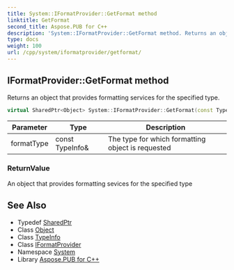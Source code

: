 ```yaml
---
title: System::IFormatProvider::GetFormat method
linktitle: GetFormat
second_title: Aspose.PUB for C++
description: 'System::IFormatProvider::GetFormat method. Returns an object that provides formatting services for the specified type in C++.'
type: docs
weight: 100
url: /cpp/system/iformatprovider/getformat/
---
```

## IFormatProvider::GetFormat method


Returns an object that provides formatting services for the specified type.

```cpp
virtual SharedPtr<Object> System::IFormatProvider::GetFormat(const TypeInfo &formatType)=0
```


| Parameter | Type | Description |
| --- | --- | --- |
| formatType | const TypeInfo\& | The type for which formatting object is requested |

### ReturnValue

An object that provides formatting sevices for the specified type

## See Also

* Typedef [SharedPtr](../../sharedptr/)
* Class [Object](../../object/)
* Class [TypeInfo](../../typeinfo/)
* Class [IFormatProvider](../)
* Namespace [System](../../)
* Library [Aspose.PUB for C++](../../../)
